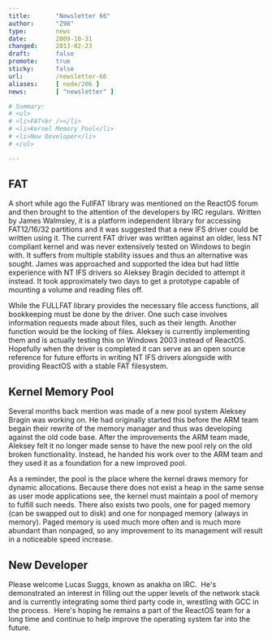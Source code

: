 ```yaml
---
title:       "Newsletter 66"
author:      "Z98"
type:        news
date:        2009-10-31
changed:     2013-02-23
draft:       false
promote:     true
sticky:      false
url:         /newsletter-66
aliases:     [ node/206 ]
news:        [ "newsletter" ]

# Summary:
# <ul>
# <li>FAT<br /></li>
# <li>Kernel Memory Pool</li>
# <li>New Developer</li>
# </ul>

---
```

<h2>FAT<br /></h2>
<p>A short while ago the FullFAT library was mentioned on the ReactOS forum and then brought to the attention of the developers by IRC regulars.  Written by James Walmsley, it is a platform independent library for accessing FAT12/16/32 partitions and it was suggested that a new IFS driver could be written using it. The current FAT driver was written against an older, less NT compliant kernel and was never extensively tested on Windows to begin with. It suffers from multiple stability issues and thus an alternative was sought.  James was approached and supported the idea but had little experience with NT IFS drivers so Aleksey Bragin decided to attempt it instead.  It took approximately two days to get a prototype capable of mounting a volume and reading files off.</p>
<p>While the FULLFAT library provides the necessary file access functions, all bookkeeping must be done by the driver.  One such case involves information requests made about files, such as their length.  Another function would be the locking of files.  Aleksey is currently implementing them and is actually testing this on Windows 2003 instead of ReactOS.  Hopefully when the driver is completed it can serve as an open source reference for future efforts in writing NT IFS drivers alongside with providing ReactOS with a stable FAT filesystem.</p>
<h2>Kernel Memory Pool</h2>
<p>Several months back mention was made of a new pool system Aleksey Bragin was working on.  He had originally started this before the ARM team begain their rewrite of the memory manager and thus was developing against the old code base.  After the improvements the ARM team made, Aleksey felt it no longer made sense to have the new pool rely on the old broken functionality.  Instead, he handed his work over to the ARM team and they used it as a foundation for a new improved pool.</p>
<p>As a reminder, the pool is the place where the kernel draws memory for dynamic allocations.  Because there does not exist a heap in the same sense as user mode applications see, the kernel must maintain a pool of memory to fulfill such needs.  There also exists two pools, one for paged memory (can be swapped out to disk) and one for nonpaged memory (always in memory).  Paged memory is used much more often and is much more abundant than nonpaged, so any improvement to its management will result in a noticeable speed increase.</p>
<h2>New Developer</h2>
<p>Please welcome Lucas Suggs, known as anakha on IRC.&nbsp; He's demonstrated an interest in filling out the upper levels of the network stack and is currently integrating some third party code in, wrestling with GCC in the process.&nbsp; Here's hoping he remains a part of the ReactOS team for a long time and continue to help improve the operating system far into the future.</p>
